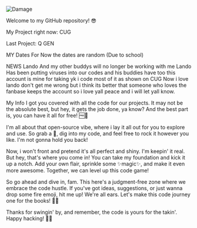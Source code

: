 ![Damage](https://github.com/DamageCoding/DamageCoding/blob/main/New%20Project%20(4).png?raw=true)


Welcome to my GitHub repository! 😎

My Project right now: CUG

Last Project: Q GEN

MY Dates
For Now the dates are random
(Due to school)



NEWS
Lando And my other buddys will no longer be working with me 
Lando Has been putting viruses into our codes and his buddies have too this account is mine for taking yk i code most of it as shown on CUG
Now i love lando don't get me wrong but i think its better that someone who loves the fanbase keeps the account so i love yall peace and i will let yall know.

My Info
I got you covered with all the code for our projects. It may not be the absolute best, but hey, it gets the job done, ya know? And the best part is, you can have it all for free! 🆓💯

I'm all about that open-source vibe, where i lay it all out for you to explore and use. So grab a 🍿, dig into my code, and feel free to rock it however you like. I'm not gonna hold you back!

Now, i won't front and pretend it's all perfect and shiny. I'm keepin' it real. But hey, that's where you come in! You can take my foundation and kick it up a notch. Add your own flair, sprinkle some ✨magic✨, and make it even more awesome. Together, we can level up this code game!

So go ahead and dive in, fam. This here's a judgment-free zone where we embrace the code hustle. If you've got ideas, suggestions, or just wanna drop some fire emoji, hit me up! We're all ears. Let's make this code journey one for the books! 🚀🔥

Thanks for swingin' by, and remember, the code is yours for the takin'. Happy hacking! 🤘😄


